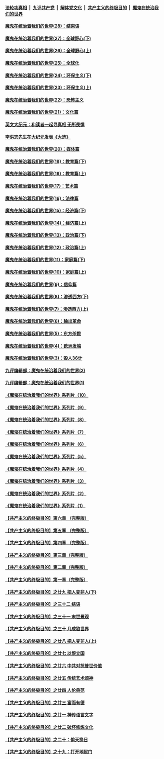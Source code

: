 

####  [法轮功真相](../../../../basic/blob/master/README.md?t=03251001) &nbsp;|&nbsp; [九评共产党](../../../../9ping.md/blob/master/README.md?t=03251001) &nbsp;|&nbsp; [解体党文化](../../../../jtdwh.md/blob/master/README.md?t=03251001)  &nbsp;|&nbsp; [共产主义的终极目的](../../../../gczydzjmd.md/blob/master/README.md?t=03251001) &nbsp;|&nbsp; [魔鬼在统治我们的世界](../../../../mgztzwmdsj.md/blob/master/README.md?t=03251001) 

#### [魔鬼在统治着我们的世界(28)：结束语](../pages/nsc422/n10936246.md?t=03251001) 

#### [魔鬼在统治着我们的世界(27)：全球野心(下)](../pages/nsc422/n10928319.md?t=03251001) 

#### [魔鬼在统治着我们的世界(26)：全球野心(上)](../pages/nsc422/n10900318.md?t=03251001) 

#### [魔鬼在统治着我们的世界(25)：全球化](../pages/nsc422/n10788205.md?t=03251001) 

#### [魔鬼在统治着我们的世界(24)：环保主义(下)](../pages/nsc422/n10695307.md?t=03251001) 

#### [魔鬼在统治着我们的世界(23)：环保主义(上)](../pages/nsc422/n10688613.md?t=03251001) 

#### [魔鬼在统治着我们的世界(22)：恐怖主义](../pages/nsc422/n10614727.md?t=03251001) 

#### [魔鬼在统治着我们的世界(21)：文化篇](../pages/nsc422/n10597706.md?t=03251001) 

#### [英文大纪元：和读者一起寻真相 无所畏惧](../pages/nsc422/n12542027.md?t=03251001) 

#### [李洪志先生在大纪元发表《大选》](../pages/nsc422/n12534746.md?t=03251001) 

#### [魔鬼在统治着我们的世界(20)：媒体篇](../pages/nsc422/n10586579.md?t=03251001) 

#### [魔鬼在统治着我们的世界(19)：教育篇(下)](../pages/nsc422/n10564808.md?t=03251001) 

#### [魔鬼在统治着我们的世界(18)：教育篇(上)](../pages/nsc422/n10526970.md?t=03251001) 

#### [魔鬼在统治着我们的世界(17)：艺术篇](../pages/nsc422/n10499093.md?t=03251001) 

#### [魔鬼在统治着我们的世界(16)：法律篇](../pages/nsc422/n10485969.md?t=03251001) 

#### [魔鬼在统治着我们的世界(15)：经济篇(下)](../pages/nsc422/n10469975.md?t=03251001) 

#### [魔鬼在统治着我们的世界(14)：经济篇(上)](../pages/nsc422/n10457370.md?t=03251001) 

#### [魔鬼在统治着我们的世界(13)：政治篇(下)](../pages/nsc422/n10448270.md?t=03251001) 

#### [魔鬼在统治着我们的世界(12)：政治篇(上)](../pages/nsc422/n10444576.md?t=03251001) 

#### [魔鬼在统治着我们的世界(11)：家庭篇(下)](../pages/nsc422/n10440961.md?t=03251001) 

#### [魔鬼在统治着我们的世界(10)：家庭篇(上)](../pages/nsc422/n10435448.md?t=03251001) 

#### [魔鬼在统治着我们的世界(9)：信仰篇](../pages/nsc422/n10432159.md?t=03251001) 

#### [魔鬼在统治着我们的世界(8)：渗透西方(下)](../pages/nsc422/n10429603.md?t=03251001) 

#### [魔鬼在统治着我们的世界(7)：渗透西方(上)](../pages/nsc422/n10426013.md?t=03251001) 

#### [魔鬼在统治着我们的世界(6)：输出革命](../pages/nsc422/n10421536.md?t=03251001) 

#### [魔鬼在统治着我们的世界(5)：东方杀戮](../pages/nsc422/n10417707.md?t=03251001) 

#### [魔鬼在统治着我们的世界(4)：欧洲发端](../pages/nsc422/n10414890.md?t=03251001) 

#### [魔鬼在统治着我们的世界(3)：毁人36计](../pages/nsc422/n10411583.md?t=03251001) 

#### [九评编辑部：魔鬼在统治着我们的世界(2)](../pages/nsc422/n10410036.md?t=03251001) 

#### [九评编辑部：魔鬼在统治着我们的世界(1)](../pages/nsc422/n10406825.md?t=03251001) 

#### [《魔鬼在统治着我们的世界》系列片（10）](../pages/nsc422/n12292670.md?t=03251001) 

#### [《魔鬼在统治着我们的世界》系列片（9）](../pages/nsc422/n12290859.md?t=03251001) 

#### [《魔鬼在统治着我们的世界》系列片（8）](../pages/nsc422/n12287445.md?t=03251001) 

#### [《魔鬼在统治着我们的世界》系列片（7）](../pages/nsc422/n12283425.md?t=03251001) 

#### [《魔鬼在统治着我们的世界》系列片（6）](../pages/nsc422/n12282314.md?t=03251001) 

#### [《魔鬼在统治着我们的世界》系列片（5）](../pages/nsc422/n12281419.md?t=03251001) 

#### [《魔鬼在统治着我们的世界》系列片（4）](../pages/nsc422/n12274024.md?t=03251001) 

#### [《魔鬼在统治着我们的世界》系列片（3）](../pages/nsc422/n12271322.md?t=03251001) 

#### [《魔鬼在统治着我们的世界》系列片（2）](../pages/nsc422/n12269049.md?t=03251001) 

#### [《魔鬼在统治着我们的世界》系列片（1）](../pages/nsc422/n12267575.md?t=03251001) 

#### [【共产主义的终极目的】第六章 （完整版）](../pages/nsc422/n11428913.md?t=03251001) 

#### [【共产主义的终极目的】第五章 （完整版）](../pages/nsc422/n11428912.md?t=03251001) 

#### [【共产主义的终极目的】第四章 （完整版）](../pages/nsc422/n11428907.md?t=03251001) 

#### [【共产主义的终极目的】第三章（完整版）](../pages/nsc422/n11428848.md?t=03251001) 

#### [【共产主义的终极目的】第二章（完整版）](../pages/nsc422/n11428831.md?t=03251001) 

#### [【共产主义的终极目的】第一章（完整版）](../pages/nsc422/n11417651.md?t=03251001) 

#### [【共产主义的终极目的】之廿九 把人变非人(下)](../pages/nsc422/n11344140.md?t=03251001) 

#### [【共产主义的终极目的】之三十二 结语](../pages/nsc422/n11360535.md?t=03251001) 

#### [【共产主义的终极目的】之三十一 末世景观](../pages/nsc422/n11351129.md?t=03251001) 

#### [【共产主义的终极目的】之三十 几成狼世界](../pages/nsc422/n11348280.md?t=03251001) 

#### [【共产主义的终极目的】之廿八 把人变非人(上)](../pages/nsc422/n11340492.md?t=03251001) 

#### [【共产主义的终极目的】之廿七 以恨立国](../pages/nsc422/n11336944.md?t=03251001) 

#### [【共产主义的终极目的】之廿六 中共对抗普世价值](../pages/nsc422/n11324785.md?t=03251001) 

#### [【共产主义的终极目的】之廿五 传统艺术颂神](../pages/nsc422/n11296396.md?t=03251001) 

#### [【共产主义的终极目的】之廿四 人伦典范](../pages/nsc422/n11296397.md?t=03251001) 

#### [【共产主义的终极目的】之廿三 富而有德](../pages/nsc422/n11283598.md?t=03251001) 

#### [【共产主义的终极目的】之廿一 神传语言文字](../pages/nsc422/n11263265.md?t=03251001) 

#### [【共产主义的终极目的】之廿二 破坏修炼文化](../pages/nsc422/n11245728.md?t=03251001) 

#### [【共产主义的终极目的】之二十：偷天换日](../pages/nsc422/n11238846.md?t=03251001) 

#### [【共产主义的终极目的】之十九：打开地狱门](../pages/nsc422/n11206376.md?t=03251001) 

